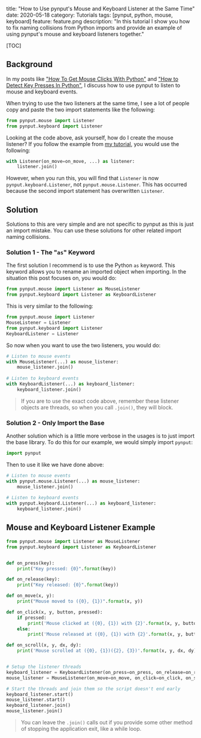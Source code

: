 title: "How to Use pynput's Mouse and Keyboard Listener at the Same Time"
date: 2020-05-18
category: Tutorials
tags: [pynput, python, mouse, keyboard]
feature: feature.png
description: "In this tutorial I show you how to fix naming collisions from Python imports and provide an example of using pynput's mouse and keyboard listeners together."

[TOC]

## Background

In my posts like ["How To Get Mouse Clicks With Python"](/blog/post/how-to-get-mouse-clicks-with-python/) and ["How to Detect Key Presses In Python"](/blog/post/how-to-detect-key-presses-in-python/), I discuss how to use pynput to listen to mouse and keyboard events. 

When trying to use the two listeners at the same time, I see a lot of people copy and paste the two import statements like the following:

```python
from pynput.mouse import Listener
from pynput.keyboard import Listener
```

Looking at the code above, ask yourself, how do I create the mouse listener? If you follow the  example from [my tutorial](/blog/post/how-to-get-mouse-clicks-with-python/), you would use the following:
 
```python
with Listener(on_move=on_move, ...) as listener:
    listener.join()
```
 
However, when you run this, you will find that `Listener` is now `pynput.keyboard.Listener`, not `pynput.mouse.Listener`. This has occurred because the second import statement has overwritten `Listener`.

## Solution
Solutions to this are very simple and are not specific to pynput as this is just an import mistake. You can use these solutions for other related import naming collisions.

### Solution 1 - The "`as`" Keyword
The first solution I recommend is to use the Python `as` keyword. This keyword allows you to rename an imported object when importing. In the situation this post focuses on, you would do:

```python
from pynput.mouse import Listener as MouseListener
from pynput.keyboard import Listener as KeyboardListener
```

This is very similar to the following:

```python
from pynput.mouse import Listener
MouseListener = Listener
from pynput.keyboard import Listener
KeyboardListener = Listener
```

So now when you want to use the two listeners, you would do:

```python
# Listen to mouse events
with MouseListener(...) as mouse_listener:
    mouse_listener.join()
    
# Listen to keyboard events
with KeyboardListener(...) as keyboard_listener:
    keyboard_listener.join()
```

> If you are to use the exact code above, remember these listener objects are threads, so when you call `.join()`, they will block.


### Solution 2 - Only Import the Base
Another solution which is a little more verbose in the usages is to just import the base library. To do this for our example, we would simply import `pynput`:

```python
import pynput
```

Then to use it like we have done above:

```python
# Listen to mouse events
with pynput.mouse.Listener(...) as mouse_listener:
    mouse_listener.join()
    
# Listen to keyboard events
with pynput.keyboard.Listener(...) as keyboard_listener:
    keyboard_listener.join()
```

## Mouse and Keyboard Listener Example

```python
from pynput.mouse import Listener as MouseListener
from pynput.keyboard import Listener as KeyboardListener


def on_press(key):
    print("Key pressed: {0}".format(key))

def on_release(key):
    print("Key released: {0}".format(key))

def on_move(x, y):
    print("Mouse moved to ({0}, {1})".format(x, y))

def on_click(x, y, button, pressed):
    if pressed:
        print('Mouse clicked at ({0}, {1}) with {2}'.format(x, y, button))
    else:
        print('Mouse released at ({0}, {1}) with {2}'.format(x, y, button))

def on_scroll(x, y, dx, dy):
    print('Mouse scrolled at ({0}, {1})({2}, {3})'.format(x, y, dx, dy))


# Setup the listener threads
keyboard_listener = KeyboardListener(on_press=on_press, on_release=on_release)
mouse_listener = MouseListener(on_move=on_move, on_click=on_click, on_scroll=on_scroll)

# Start the threads and join them so the script doesn't end early
keyboard_listener.start()
mouse_listener.start()
keyboard_listener.join()
mouse_listener.join()
```

> You can leave the `.join()` calls out if you provide some other method of stopping the application exit, like a while loop.
